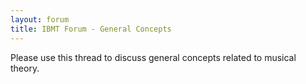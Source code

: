 ```yaml
---
layout: forum
title: IBMT Forum - General Concepts
---
```


Please use this thread to discuss general concepts related to musical theory.
